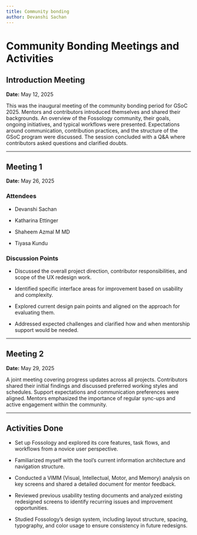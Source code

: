 ```yaml
---
title: Community bonding
author: Devanshi Sachan
---
```

<!--
SPDX-License-Identifier: CC-BY-SA-4.0

SPDX-FileCopyrightText: 2024 Devanshi Sachan <devs221102gmail.com>
-->

# Community Bonding Meetings and Activities



## Introduction Meeting

**Date:** May 12, 2025



This was the inaugural meeting of the community bonding period for GSoC 2025. Mentors and contributors introduced themselves and shared their backgrounds. An overview of the Fossology community, their goals, ongoing initiatives, and typical workflows were presented. Expectations around communication, contribution practices, and the structure of the GSoC program were discussed. The session concluded with a Q&A where contributors asked questions and clarified doubts.



---



## Meeting 1

**Date:** May 26, 2025



### Attendees

- Devanshi Sachan

- Katharina Ettinger

- Shaheem Azmal M MD

- Tiyasa Kundu



### Discussion Points

- Discussed the overall project direction, contributor responsibilities, and scope of the UX redesign work.

- Identified specific interface areas for improvement based on usability and complexity.

- Explored current design pain points and aligned on the approach for evaluating them.

- Addressed expected challenges and clarified how and when mentorship support would be needed.



---



## Meeting 2

**Date:** May 29, 2025



A joint meeting covering progress updates across all projects. Contributors shared their initial findings and discussed preferred working styles and schedules. Support expectations and communication preferences were aligned. Mentors emphasized the importance of regular sync-ups and active engagement within the community.



---



## Activities Done

- Set up Fossology and explored its core features, task flows, and workflows from a novice user perspective.

- Familiarized myself with the tool’s current information architecture and navigation structure.

- Conducted a VIMM (Visual, Intellectual, Motor, and Memory) analysis on key screens and shared a detailed document for mentor feedback.

- Reviewed previous usability testing documents and analyzed existing redesigned screens to identify recurring issues and improvement opportunities.

- Studied Fossology’s design system, including layout structure, spacing, typography, and color usage to ensure consistency in future redesigns.  